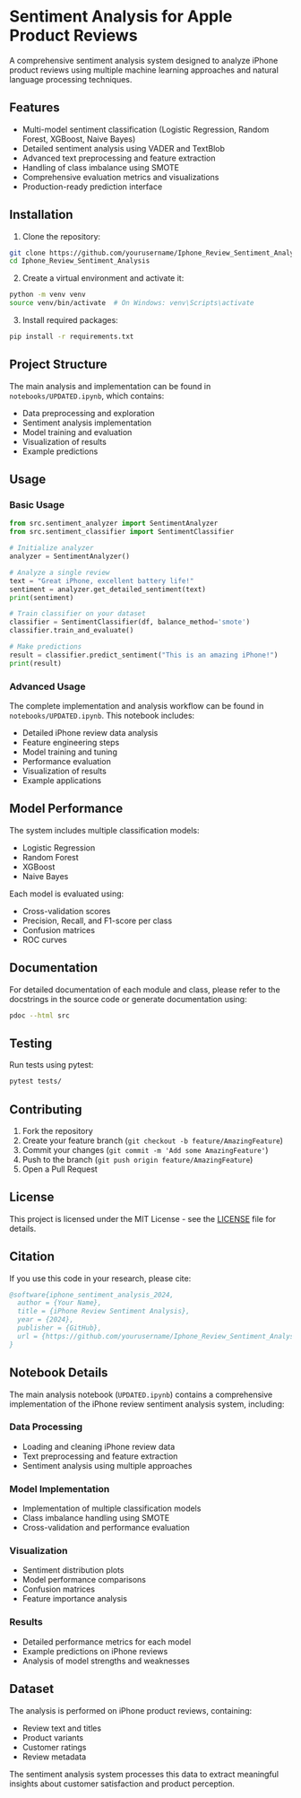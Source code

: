 # Sentiment Analysis for Apple Product Reviews

A comprehensive sentiment analysis system designed to analyze iPhone product reviews using multiple machine learning approaches and natural language processing techniques.

## Features

- Multi-model sentiment classification (Logistic Regression, Random Forest, XGBoost, Naive Bayes)
- Detailed sentiment analysis using VADER and TextBlob
- Advanced text preprocessing and feature extraction
- Handling of class imbalance using SMOTE
- Comprehensive evaluation metrics and visualizations
- Production-ready prediction interface

## Installation

1. Clone the repository:
```bash
git clone https://github.com/yourusername/Iphone_Review_Sentiment_Analysis.git
cd Iphone_Review_Sentiment_Analysis
```

2. Create a virtual environment and activate it:
```bash
python -m venv venv
source venv/bin/activate  # On Windows: venv\Scripts\activate
```

3. Install required packages:
```bash
pip install -r requirements.txt
```

## Project Structure

The main analysis and implementation can be found in `notebooks/UPDATED.ipynb`, which contains:
- Data preprocessing and exploration
- Sentiment analysis implementation
- Model training and evaluation
- Visualization of results
- Example predictions

## Usage

### Basic Usage

```python
from src.sentiment_analyzer import SentimentAnalyzer
from src.sentiment_classifier import SentimentClassifier

# Initialize analyzer
analyzer = SentimentAnalyzer()

# Analyze a single review
text = "Great iPhone, excellent battery life!"
sentiment = analyzer.get_detailed_sentiment(text)
print(sentiment)

# Train classifier on your dataset
classifier = SentimentClassifier(df, balance_method='smote')
classifier.train_and_evaluate()

# Make predictions
result = classifier.predict_sentiment("This is an amazing iPhone!")
print(result)
```

### Advanced Usage

The complete implementation and analysis workflow can be found in `notebooks/UPDATED.ipynb`. This notebook includes:
- Detailed iPhone review data analysis
- Feature engineering steps
- Model training and tuning
- Performance evaluation
- Visualization of results
- Example applications

## Model Performance

The system includes multiple classification models:
- Logistic Regression
- Random Forest
- XGBoost
- Naive Bayes

Each model is evaluated using:
- Cross-validation scores
- Precision, Recall, and F1-score per class
- Confusion matrices
- ROC curves

## Documentation

For detailed documentation of each module and class, please refer to the docstrings in the source code or generate documentation using:

```bash
pdoc --html src
```

## Testing

Run tests using pytest:

```bash
pytest tests/
```

## Contributing

1. Fork the repository
2. Create your feature branch (`git checkout -b feature/AmazingFeature`)
3. Commit your changes (`git commit -m 'Add some AmazingFeature'`)
4. Push to the branch (`git push origin feature/AmazingFeature`)
5. Open a Pull Request

## License

This project is licensed under the MIT License - see the [LICENSE](LICENSE) file for details.

## Citation

If you use this code in your research, please cite:

```bibtex
@software{iphone_sentiment_analysis_2024,
  author = {Your Name},
  title = {iPhone Review Sentiment Analysis},
  year = {2024},
  publisher = {GitHub},
  url = {https://github.com/yourusername/Iphone_Review_Sentiment_Analysis}
}
```

## Notebook Details

The main analysis notebook (`UPDATED.ipynb`) contains a comprehensive implementation of the iPhone review sentiment analysis system, including:

### Data Processing
- Loading and cleaning iPhone review data
- Text preprocessing and feature extraction
- Sentiment analysis using multiple approaches

### Model Implementation
- Implementation of multiple classification models
- Class imbalance handling using SMOTE
- Cross-validation and performance evaluation

### Visualization
- Sentiment distribution plots
- Model performance comparisons
- Confusion matrices
- Feature importance analysis

### Results
- Detailed performance metrics for each model
- Example predictions on iPhone reviews
- Analysis of model strengths and weaknesses

## Dataset

The analysis is performed on iPhone product reviews, containing:
- Review text and titles
- Product variants
- Customer ratings
- Review metadata

The sentiment analysis system processes this data to extract meaningful insights about customer satisfaction and product perception.
